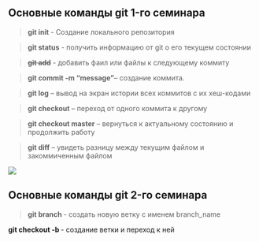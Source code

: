 ## Основные команды git 1-го семинара

> **git init** - Создание локального репозитория

> **git status** - получить информацию от git о его текущем состоянии

> ~~**git add**~~ - добавить фаил или файлы к следующему коммиту

> **git commit -m “message”**– создание коммита.

> **git log** – вывод на экран истории всех коммитов с их хеш-кодами

> **git checkout** – переход от одного коммита к другому

> **git checkout master** – вернуться к актуальному состоянию и продолжить работу

> **git diff** – увидеть разницу между текущим файлом и закоммиченным файлом

![](https://avatars.mds.yandex.net/i?id=0403743b4320c6b2983fe618efb2521c9a827ecb-8482868-images-thumbs&n=13)

## Основные команды git 2-го семинара

> **git branch <branch name>** - создать новую ветку с именем  branch_name

**git checkout -b <branch name>** - создание ветки и переход к ней